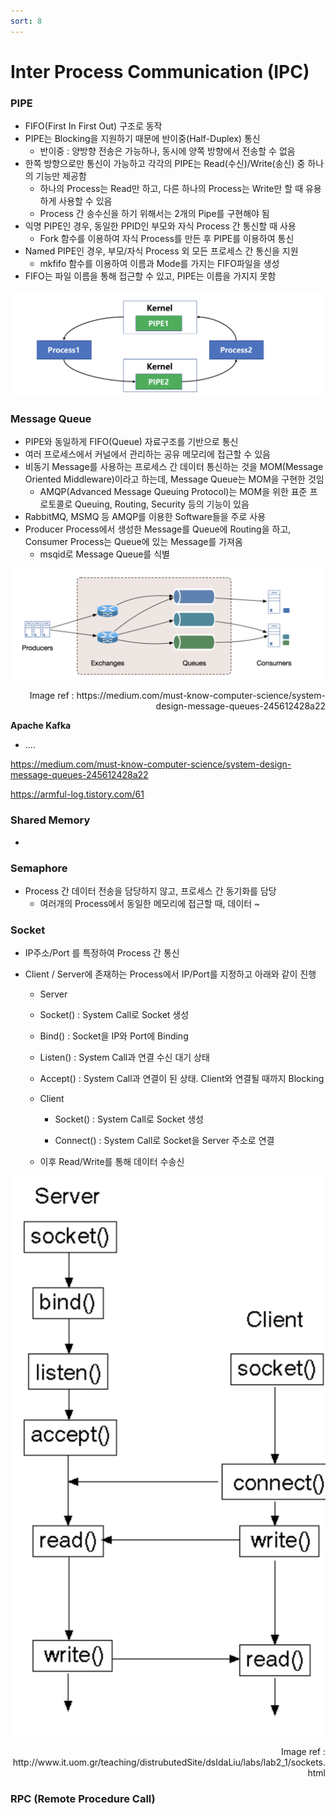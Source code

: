 ```yaml
---
sort: 8
---
```


# Inter Process Communication (IPC)

### PIPE

* FIFO(First In First Out) 구조로 동작
* PIPE는 Blocking을 지원하기 때문에 반이중(Half-Duplex) 통신
  * 반이중 : 양방향 전송은 가능하나, 동시에 양쪽 방향에서 전송할 수 없음
* 한쪽 방향으로만 통신이 가능하고 각각의 PIPE는 Read(수신)/Write(송신) 중 하나의 기능만 제공함
  * 하나의 Process는 Read만 하고, 다른 하나의 Process는 Write만 할 때 유용하게 사용할 수 있음
  * Process 간 송수신을 하기 위해서는 2개의 Pipe를 구현해야 됨
* 익명 PIPE인 경우, 동일한 PPID인 부모와 자식 Process 간 통신할 때 사용
  * Fork 함수를 이용하여 자식 Process를 만든 후 PIPE를 이용하여 통신
* Named PIPE인 경우, 부모/자식 Process 외 모든 프로세스 간 통신을 지원
  * mkfifo 함수를 이용하여 이름과 Mode를 가지는 FIFO파일을 생성
* FIFO는 파일 이름을 통해 접근할 수 있고, PIPE는 이름을 가지지 못함

![PIPE_Same_PPID](./Img/PIPE_Same_PPID.png)

### Message Queue

* PIPE와 동일하게 FIFO(Queue) 자료구조를 기반으로 통신 
* 여러 프로세스에서 커널에서 관리하는 공유 메모리에 접근할 수 있음
* 비동기 Message를 사용하는 프로세스 간 데이터 통신하는 것을 MOM(Message Oriented Middleware)이라고 하는데, Message Queue는 MOM을 구현한 것임
  * AMQP(Advanced Message Queuing Protocol)는 MOM을 위한 표준 프로토콜로 Queuing, Routing, Security 등의 기능이 있음
* RabbitMQ, MSMQ 등 AMQP를 이용한 Software들을 주로 사용
* Producer Process에서 생성한 Message를 Queue에 Routing을 하고, Consumer Process는 Queue에 있는 Message를 가져옴
  * msqid로 Message Queue를 식별

![Messge_queue](./Img/Messge_queue.png)



<div style="text-align: right"> Image ref : https://medium.com/must-know-computer-science/system-design-message-queues-245612428a22 </div>

**Apache Kafka**

* ....

https://medium.com/must-know-computer-science/system-design-message-queues-245612428a22

https://armful-log.tistory.com/61

### Shared Memory

* 





### Semaphore

* Process 간 데이터 전송을 담당하지 않고, 프로세스 간 동기화를 담당
  * 여러개의 Process에서 동일한 메모리에 접근할 때, 데이터 ~
  
  



### Socket

* IP주소/Port 를 특정하여 Process 간 통신

* Client / Server에 존재하는 Process에서 IP/Port를 지정하고 아래와 같이 진행

  *  Server

    * Socket() : System Call로 Socket 생성
    * Bind() : Socket을 IP와 Port에 Binding
    * Listen() : System Call과 연결 수신 대기 상태
    * Accept() : System Call과 연결이 된 상태. Client와 연결될 때까지 Blocking

  * Client

    * Socket() : System Call로 Socket 생성

    * Connect() : System Call로 Socket을 Server 주소로 연결

  * 이후 Read/Write를 통해 데이터 수송신

![Socket](./Img/Socket.png)

<div style="text-align: right"> Image ref : http://www.it.uom.gr/teaching/distrubutedSite/dsIdaLiu/labs/lab2_1/sockets.html</div>



### RPC (Remote Procedure Call)
